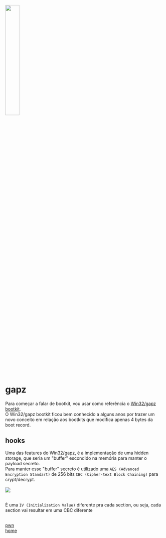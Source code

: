 <img width="30%" src="https://i.imgur.com/CGV9DU1.png"></img>

# gapz
Para começar a falar de bootkit, vou usar como referência o [Win32/gapz bootkit](https://www.welivesecurity.com/wp-content/uploads/2013/04/gapz-bootkit-whitepaper.pdf).<br>
O Win32/gapz bootkit ficou bem conhecido a alguns anos por trazer um novo conceito em relação aos bootkits que modifica apenas 4 bytes da boot record.

## hooks
Uma das features do Win32/gapz, é a implementação de uma hidden storage, que seria um "buffer" escondido na memória para manter o payload secreto.<br>
Para manter esse "buffer" secreto é utilizado uma `AES (Advanced Encryption Standart)` de 256 bits `CBC (Cipher-text Block Chaining)` para crypt/decrypt.
<br><br><img src="https://i.imgur.com/3IrfYUc.png"><br><br>

É uma `IV (Initialization Value)` diferente pra cada section, ou seja, cada section vai resultar em uma CBC diferente<br><br>

[pwn](../README.md)<br>
[home](../../README.md)
